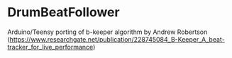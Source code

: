 # DrumBeatFollower
Arduino/Teensy porting of b-keeper algorithm by Andrew Robertson (https://www.researchgate.net/publication/228745084_B-Keeper_A_beat-tracker_for_live_performance)
